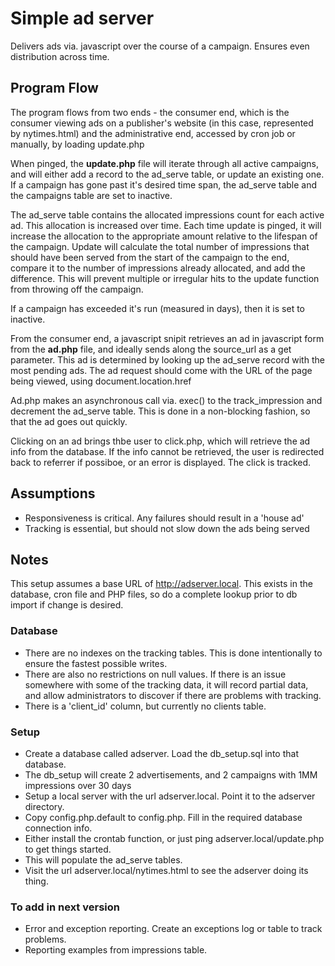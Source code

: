 # Simple ad server

Delivers ads via. javascript over the course of a campaign. 
Ensures even distribution across time.

## Program Flow

The program flows from two ends - the consumer end, which is the consumer viewing ads on a publisher's website (in this case, represented by nytimes.html) and the administrative end, accessed by cron job or manually, by loading update.php

When pinged, the <strong>update.php</strong> file will iterate through all active campaigns, and will either add a record to the ad_serve table, or  update an existing one.
If a campaign has gone past it's desired time span, the ad_serve table and the campaigns table are set to inactive.

The ad_serve table contains the allocated impressions count for each active ad. This allocation is increased over time. Each time update is pinged, it will increase the allocation to the appropriate amount relative to the lifespan of the campaign. 
Update will calculate the total number of impressions that should have been served from the start of the campaign to the end, compare it to the number of impressions already allocated, and add the difference.
This will prevent multiple or irregular hits to the update function from throwing off the campaign.

If a campaign has exceeded it's run (measured in days), then it is set to inactive.

From the consumer end, a javascript snipit retrieves an ad in javascript form 
from the <strong>ad.php</strong> file, and ideally sends along the source_url as a get parameter. 
This ad is determined by looking up the ad_serve record with the most pending ads.
The ad request should come with the URL of the page being viewed, using document.location.href

Ad.php makes an asynchronous call via. exec() to the track_impression and decrement the ad_serve table. 
This is done in a non-blocking fashion, so that the ad goes out quickly. 

Clicking on an ad brings thbe user to click.php, which will retrieve the ad info from the database.
If the info cannot be retrieved, the user is redirected back to referrer if possiboe, or an error is displayed.
The click is tracked.


## Assumptions

* Responsiveness is critical. Any failures should result in a 'house ad'
* Tracking is essential, but should not slow down the ads being served

## Notes

This setup assumes a base URL of http://adserver.local. This exists in the database, cron file and PHP files, so do a complete lookup prior to db import if change is desired.

### Database

* There are no indexes on the tracking tables. This is done intentionally to ensure the fastest possible writes.
* There are also no restrictions on null values. If there is an issue somewhere with some of the tracking data, it will record partial data, and allow administrators to discover if there are problems with tracking.
* There is a 'client_id' column, but currently no clients table. 

### Setup

* Create a database called adserver. Load the db_setup.sql into that database.
 * The db_setup will create 2 advertisements, and 2 campaigns with 1MM impressions over 30 days
* Setup a local server with the url adserver.local. Point it to the adserver directory.
* Copy config.php.default to config.php. Fill in the required database connection info.
* Either install the crontab function, or just ping adserver.local/update.php to get things started.
 * This will populate the ad_serve tables.
* Visit the url adserver.local/nytimes.html to see the adserver doing its thing.

### To add in next version

* Error and exception reporting. Create an exceptions log or table to track problems.
* Reporting examples from impressions table.